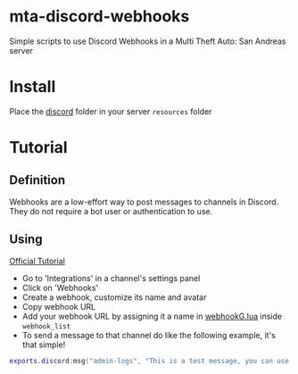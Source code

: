 # mta-discord-webhooks

Simple scripts to use Discord Webhooks in a Multi Theft Auto: San Andreas server

# Install

Place the [discord](https://github.com/Fernando-A-Rocha/mta-discord-webhooks/tree/main/discord) folder in your server `resources` folder

# Tutorial

## Definition

Webhooks are a low-effort way to post messages to channels in Discord. They do not require a bot user or authentication to use.

## Using

[Official Tutorial](https://support.discord.com/hc/en-us/articles/228383668-Intro-to-Webhooks)

- Go to 'Integrations' in a channel's settings panel
- Click on 'Webhooks'
- Create a webhook, customize its name and avatar
- Copy webhook URL
- Add your webhook URL by assigning it a name in [webhookG.lua](/discord/webhookG.lua) inside `webhook_list`
- To send a message to that channel do like the following example, it's that simple!

```lua
exports.discord:msg("admin-logs", "This is a test message, you can use **basic formatting**!\nAnd go to new lines like this.")
```

